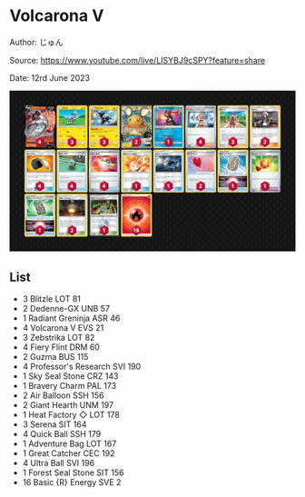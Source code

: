 # Volcarona V

Author: じゅん

Source: <https://www.youtube.com/live/LISYBJ9cSPY?feature=share>

Date: 12rd June 2023

![decklist](../../images/PAL/Volcarona%20V/1-%20Volcarona%20V.png)

## List

* 3 Blitzle LOT 81
* 2 Dedenne-GX UNB 57
* 1 Radiant Greninja ASR 46
* 4 Volcarona V EVS 21
* 3 Zebstrika LOT 82
* 4 Fiery Flint DRM 60
* 2 Guzma BUS 115
* 4 Professor's Research SVI 190
* 1 Sky Seal Stone CRZ 143
* 1 Bravery Charm PAL 173
* 2 Air Balloon SSH 156
* 2 Giant Hearth UNM 197
* 1 Heat Factory ◇ LOT 178
* 3 Serena SIT 164
* 4 Quick Ball SSH 179
* 1 Adventure Bag LOT 167
* 1 Great Catcher CEC 192
* 4 Ultra Ball SVI 196
* 1 Forest Seal Stone SIT 156
* 16 Basic {R} Energy SVE 2

